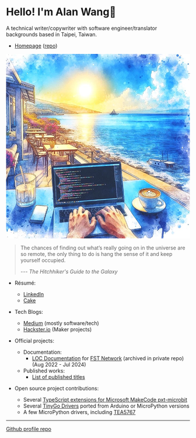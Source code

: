 # Hello! I'm Alan Wang👋

A technical writer/copywriter with software engineer/translator backgrounds based in Taipei, Taiwan.

- [Homepage](https://alankrantas.github.io/) ([repo](https://github.com/alankrantas/alankrantas.github.io))

![profile](profile.jpg)

> The chances of finding out what’s really going on in the universe are so remote, the only thing to do is hang the sense of it and keep yourself occupied.
> 
> --- _The Hitchhiker's Guide to the Galaxy_

- Résumé:
  - [LinkedIn](https://www.linkedin.com/in/alankrantas/)
  - [Cake](https://www.cake.me/krantas)

- Tech Blogs:
  - [Medium](https://medium.com/@alankrantas) (mostly software/tech)
  - [Hackster.io](https://www.hackster.io/alankrantas) (Maker projects)

- Official projects:
  - Documentation:
    - [LOC Documentation](https://loc-documentation.vercel.app/) for [FST Network](https://www.fst.network/) (archived in private repo) (Aug 2022 - Jul 2024)
  - Published works:
    - [List of published titles](https://github.com/alankrantas/alankrantas/blob/main/works/published.md)

- Open source project contributions:
  - Several [TypeScript extensions for Microsoft MakeCode pxt-microbit](https://makecode.microbit.org/extensions)
  - Several [TinyGo Drivers](https://pkg.go.dev/tinygo.org/x/drivers) ported from Arduino or MicroPython versions
  - A few MicroPython drivers, including [TEA5767](https://github.com/alankrantas/micropython-TEA5767)

---

[Github profile repo](https://github.com/alankrantas/alankrantas)
